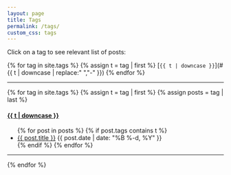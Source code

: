 ```yaml
---
layout: page
title: Tags
permalink: /tags/
custom_css: tags
---
```


Click on a tag to see relevant list of posts:
<br>

{% for tag in site.tags %}
  {% assign t = tag | first %}
  [`{{ t | downcase }}`](#{{ t | downcase | replace:" ","-" }}) 
{% endfor %}

---

{% for tag in site.tags %}
  {% assign t = tag | first %}
  {% assign posts = tag | last %}

<h4><a name="{{ t | downcase | replace:" ","-" }}"></a><a class="internal" href="#{{ t | downcase | replace:" ","-" }}">{{ t | downcase }}</a></h4>
<ul>
{% for post in posts %}
  {% if post.tags contains t %}
  <li>
    <a href="{{ post.url }}.html">{{ post.title }}</a>
    <span class="date">{{ post.date | date: "%B %-d, %Y"  }}</span>
  </li>
  {% endif %}
{% endfor %}
</ul>

---

{% endfor %}
